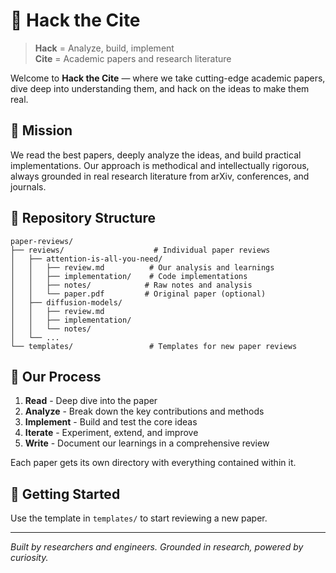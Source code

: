 # 🧠 Hack the Cite

> **Hack** = Analyze, build, implement  
> **Cite** = Academic papers and research literature  

Welcome to **Hack the Cite** — where we take cutting-edge academic papers, dive deep into understanding them, and hack on the ideas to make them real.

## 🎯 Mission

We read the best papers, deeply analyze the ideas, and build practical implementations. Our approach is methodical and intellectually rigorous, always grounded in real research literature from arXiv, conferences, and journals.

## 📁 Repository Structure

```
paper-reviews/
├── reviews/                    # Individual paper reviews
│   ├── attention-is-all-you-need/
│   │   ├── review.md          # Our analysis and learnings
│   │   ├── implementation/    # Code implementations
│   │   ├── notes/            # Raw notes and analysis
│   │   └── paper.pdf         # Original paper (optional)
│   ├── diffusion-models/
│   │   ├── review.md
│   │   ├── implementation/
│   │   └── notes/
│   └── ...
└── templates/                 # Templates for new paper reviews
```

## 🔬 Our Process

1. **Read** - Deep dive into the paper
2. **Analyze** - Break down the key contributions and methods
3. **Implement** - Build and test the core ideas
4. **Iterate** - Experiment, extend, and improve
5. **Write** - Document our learnings in a comprehensive review

Each paper gets its own directory with everything contained within it.

## 🚀 Getting Started

Use the template in `templates/` to start reviewing a new paper.

---

*Built by researchers and engineers. Grounded in research, powered by curiosity.* 